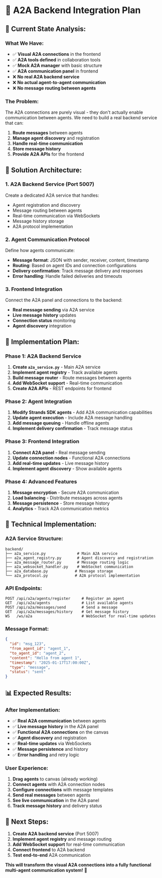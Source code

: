 # 🔗 A2A Backend Integration Plan

## 🚨 **Current State Analysis:**

### **What We Have:**
- ✅ **Visual A2A connections** in the frontend
- ✅ **A2A tools defined** in collaboration tools
- ✅ **Mock A2A manager** with basic structure
- ✅ **A2A communication panel** in frontend
- ❌ **No real A2A backend service**
- ❌ **No actual agent-to-agent communication**
- ❌ **No message routing between agents**

### **The Problem:**
The A2A connections are purely visual - they don't actually enable communication between agents. We need to build a real backend service that can:
1. **Route messages** between agents
2. **Manage agent discovery** and registration
3. **Handle real-time communication**
4. **Store message history**
5. **Provide A2A APIs** for the frontend

## 🎯 **Solution Architecture:**

### **1. A2A Backend Service (Port 5007)**
Create a dedicated A2A service that handles:
- Agent registration and discovery
- Message routing between agents
- Real-time communication via WebSockets
- Message history storage
- A2A protocol implementation

### **2. Agent Communication Protocol**
Define how agents communicate:
- **Message format**: JSON with sender, receiver, content, timestamp
- **Routing**: Based on agent IDs and connection configurations
- **Delivery confirmation**: Track message delivery and responses
- **Error handling**: Handle failed deliveries and timeouts

### **3. Frontend Integration**
Connect the A2A panel and connections to the backend:
- **Real message sending** via A2A service
- **Live message history** updates
- **Connection status** monitoring
- **Agent discovery** integration

## 🚀 **Implementation Plan:**

### **Phase 1: A2A Backend Service**
1. **Create `a2a_service.py`** - Main A2A service
2. **Implement agent registry** - Track available agents
3. **Build message router** - Route messages between agents
4. **Add WebSocket support** - Real-time communication
5. **Create A2A APIs** - REST endpoints for frontend

### **Phase 2: Agent Integration**
1. **Modify Strands SDK agents** - Add A2A communication capabilities
2. **Update agent execution** - Include A2A message handling
3. **Add message queuing** - Handle offline agents
4. **Implement delivery confirmation** - Track message status

### **Phase 3: Frontend Integration**
1. **Connect A2A panel** - Real message sending
2. **Update connection nodes** - Functional A2A connections
3. **Add real-time updates** - Live message history
4. **Implement agent discovery** - Show available agents

### **Phase 4: Advanced Features**
1. **Message encryption** - Secure A2A communication
2. **Load balancing** - Distribute messages across agents
3. **Message persistence** - Store message history
4. **Analytics** - Track A2A communication metrics

## 🔧 **Technical Implementation:**

### **A2A Service Structure:**
```
backend/
├── a2a_service.py              # Main A2A service
├── a2a_agent_registry.py       # Agent discovery and registration
├── a2a_message_router.py       # Message routing logic
├── a2a_websocket_handler.py    # WebSocket communication
├── a2a_database.py            # Message storage
└── a2a_protocol.py            # A2A protocol implementation
```

### **API Endpoints:**
```
POST /api/a2a/agents/register     # Register an agent
GET  /api/a2a/agents              # List available agents
POST /api/a2a/messages/send       # Send a message
GET  /api/a2a/messages/history    # Get message history
WS   /ws/a2a                      # WebSocket for real-time updates
```

### **Message Format:**
```json
{
  "id": "msg_123",
  "from_agent_id": "agent_1",
  "to_agent_id": "agent_2",
  "content": "Hello from agent 1",
  "timestamp": "2025-01-17T17:00:00Z",
  "type": "message",
  "status": "sent"
}
```

## 📊 **Expected Results:**

### **After Implementation:**
- ✅ **Real A2A communication** between agents
- ✅ **Live message history** in the A2A panel
- ✅ **Functional A2A connections** on the canvas
- ✅ **Agent discovery** and registration
- ✅ **Real-time updates** via WebSockets
- ✅ **Message persistence** and history
- ✅ **Error handling** and retry logic

### **User Experience:**
1. **Drag agents** to canvas (already working)
2. **Connect agents** with A2A connection nodes
3. **Configure connections** with message templates
4. **Send real messages** between agents
5. **See live communication** in the A2A panel
6. **Track message history** and delivery status

## 🎯 **Next Steps:**

1. **Create A2A backend service** (Port 5007)
2. **Implement agent registry** and message routing
3. **Add WebSocket support** for real-time communication
4. **Connect frontend** to A2A backend
5. **Test end-to-end** A2A communication

**This will transform the visual A2A connections into a fully functional multi-agent communication system!** 🚀




